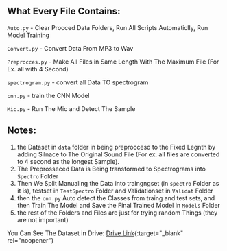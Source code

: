 ## What Every File Contains:

`Auto.py` - Clear Procced Data Folders, Run All Scripts Automaticlly, Run Model Training

`Convert.py` - Convert Data From MP3 to Wav

`Preprocces.py` - Make All Files in Same Length With The Maximum File (For Ex. all with 4 Second)

`spectrogram.py` - convert all Data TO spectrogram

`cnn.py` - train the CNN Model

`Mic.py` - Run The Mic and Detect The Sample

## Notes:

1. the Dataset in `data` folder in being preproccesd to the Fixed Legnth by adding Silnace to The Original Sound File (For ex. all files are converted to 4 second as the longest Sample).
2. The Preprosseced Data is Being transformed to Spectrograms into `Spectro` Folder
3. Then We Split Manualing the Data into traingngset (in `spectro` Folder as it is), testset in `TestSpectro` Folder and Validationset in `Validat` Folder
4. then the `cnn.py` Auto detect the Classes from traing and test sets, and then Train The Model and Save the Final Trained Model in `Models` Folder
5. the rest of the Folders and Files are just for trying random Things (they are not important)

You Can See The Dataset in Drive: 
[Drive Link](https://drive.google.com/drive/folders/1WR7zvQTTnycdMmPV2PP4CaTFhawdiQp1?usp=sharing){:target="_blank" rel="noopener"}
